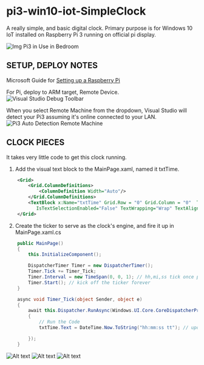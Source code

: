 # pi3-win10-iot-SimpleClock
A really simple, and basic digital clock. Primary purpose is for Windows 10 IoT installed on Raspberry Pi 3 running on official pi display.  

![Img Pi3 in Use in Bedroom](https://github.com/mrcozzens/pi3-IoT-SimpleClock/readme-stuff/pi3SimpleClockBedroomRealLifeDemo.jpg "Pi3 on Bedroom Night Stand")  

## SETUP, DEPLOY NOTES
Microsoft Guide for <a href="https://docs.microsoft.com/en-us/windows/iot-core/tutorials/rpi" target="_blank">Setting up a Raspberry Pi </a>

For Pi, deploy to ARM target, Remote Device.  
![Visual Studio Debug Toolbar](https://github.com/mrcozzens/pi3-IoT-SimpleClock/readme-stuff/pi3-vs-toolbar.png "Deploy Target Config")  

When you select Remote Machine from the dropdown, Visual Studio will detect your Pi3 assuming it's online connected to your LAN.  
![Pi3 Auto Detection Remote Machine](https://github.com/mrcozzens/pi3-IoT-SimpleClock/readme-stuff/pi3-vs-remoteMachine.png "Deploy Target Config")

## CLOCK PIECES
It takes very little code to get this clock running.

1. Add the visual text block to the MainPage.xaml, named it txtTime.
```XML
    <Grid>
        <Grid.ColumnDefinitions>
            <ColumnDefinition Width="Auto"/>
        </Grid.ColumnDefinitions>
        <TextBlock x:Name="txtTime" Grid.Row = "0" Grid.Column = "0"  Text="Initializing Time"
           IsTextSelectionEnabled="False" TextWrapping="Wrap" TextAlignment="Center" HorizontalAlignment="Center" VerticalAlignment="Center" FontSize="140" />
    </Grid>
```

2. Create the ticker to serve as the clock's engine, and fire it up in MainPage.xaml.cs
```C#
	public MainPage()
	{
		this.InitializeComponent();

		DispatcherTimer Timer = new DispatcherTimer();
		Timer.Tick += Timer_Tick;
		Timer.Interval = new TimeSpan(0, 0, 1); // hh,mi,ss tick once per second
		Timer.Start(); // kick off the ticker forever
	}

	async void Timer_Tick(object Sender, object e)
	{
		await this.Dispatcher.RunAsync(Windows.UI.Core.CoreDispatcherPriority.High, () =>
		{
			// Run the Code
			txtTime.Text = DateTime.Now.ToString("hh:mm:ss tt"); // update the xaml text object with friendy string formatted time

		});
	}
```

![Alt text](https://github.com/mrcozzens/pi3-IoT-SimpleClock/readme-stuff/pi3SimpleClockGif.gif "Live Clock in Visual Studio")
![Alt text](https://github.com/mrcozzens/pi3-IoT-SimpleClock/readme-stuff/pi3SimpleClockGif-LightsOn.gif "Clock with Lights on")
![Alt text](https://github.com/mrcozzens/pi3-IoT-SimpleClock/readme-stuff/pi3SimpleClockGif-LiveDark.gif "Clock with Lights Off")
